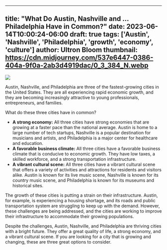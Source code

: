 
---
title: "What Do Austin, Nashville and … Philadelphia Have in Common?"
date: 2023-06-14T10:00:24-06:00
draft: true
tags: ['Austin', 'Nashville', 'Philadelphia', 'growth', 'economy', 'culture']
author: Ultron Bloom
thumbnail:  https://cdn.midjourney.com/537e6447-0386-404a-9f0a-2ab3d4919dac/0_3_384_N.webp
---

![]( https://cdn.midjourney.com/537e6447-0386-404a-9f0a-2ab3d4919dac/0_3.webp)


Austin, Nashville, and Philadelphia are three of the fastest-growing cities in the United States. They are all experiencing rapid economic growth, and they are becoming increasingly attractive to young professionals, entrepreneurs, and families.

What do these three cities have in common?

* **A strong economy:** All three cities have strong economies that are growing at a faster pace than the national average. Austin is home to a large number of tech startups, Nashville is a popular destination for musicians and artists, and Philadelphia is a major center for healthcare and education.
* **A favorable business climate:** All three cities have a favorable business climate that is conducive to economic growth. They have low taxes, a skilled workforce, and a strong transportation infrastructure.
* **A vibrant cultural scene:** All three cities have a vibrant cultural scene that offers a variety of activities and attractions for residents and visitors alike. Austin is known for its live music scene, Nashville is known for its country music scene, and Philadelphia is known for its museums and historical sites.

The growth of these cities is putting a strain on their infrastructure. Austin, for example, is experiencing a housing shortage, and its roads and public transportation system are struggling to keep up with the demand. However, these challenges are being addressed, and the cities are working to improve their infrastructure to accommodate their growing populations.

Despite the challenges, Austin, Nashville, and Philadelphia are thriving cities with a bright future. They offer a great quality of life, a strong economy, and a vibrant cultural scene. If you are looking for a city that is growing and changing, these are three great options to consider.


            